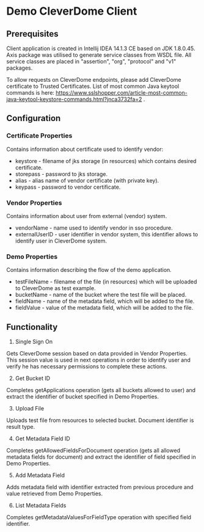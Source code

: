 # Demo CleverDome Client

## Prerequisites

Client application is created in Intellij IDEA 14.1.3 CE based on JDK 1.8.0.45.
Axis package was utilised to generate service classes from WSDL file. All service classes are placed in "assertion",
"org", "protocol" and "v1" packages.

To allow requests on CleverDome endpoints, please add CleverDome certificate to Trusted Certificates. List of most
common Java keytool commands is here:
https://www.sslshopper.com/article-most-common-java-keytool-keystore-commands.html?jnca3732fa=2 .

## Configuration

### Certificate Properties

Contains information about certificate used to identify vendor:

* keystore - filename of jks storage (in resources) which contains desired certificate.
* storepass - password to jks storage.
* alias - alias name of vendor certificate (with private key).
* keypass - password to vendor certificate.

### Vendor Properties

Contains information about user from external (vendor) system.

* vendorName - name used to identify vendor in sso procedure.
* externalUserID - user identifier in vendor system, this identifier allows to identify user in CleverDome system.

### Demo Properties

Contains information describing the flow of the demo application.

* testFileName - filename of the file (in resources) which will be uploaded to CleverDome as test example.
* bucketName - name of the bucket where the test file will be placed.
* fieldName - name of the metadata field, which will be added to the file.
* fieldValue - value of the metadata field, which will be added to the file.

## Functionality

1. Single Sign On

Gets CleverDome session based on data provided in Vendor Properties. This session value is used in next
operations in order to identify user and verify he has necessary permissions to complete these actions.

2. Get Bucket ID

Completes getApplications operation (gets all buckets allowed to user) and extract the identifier of bucket
specified in Demo Properties.

3. Upload File

Uploads test file from resources to selected bucket. Document identifier is result type.

4. Get Metadata Field ID

Completes getAllowedFieldsForDocument operation (gets all allowed metadata fields for document) and extract the
identifier of field specified in Demo Properties.

5. Add Metadata Field

Adds metadata field with identifier extracted from previous procedure and value retrieved from Demo Properties.

6. List Metadata Fields

Completes getMetadataValuesForFieldType operation with specified field identifier.